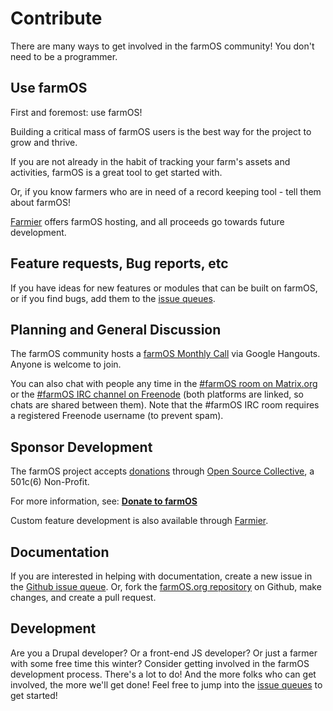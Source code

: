 # Contribute

There are many ways to get involved in the farmOS community! You don't need to
be a programmer.

## Use farmOS

First and foremost: use farmOS!

Building a critical mass of farmOS users is the best way for the project to grow
and thrive.

If you are not already in the habit of tracking your farm's assets and
activities, farmOS is a great tool to get started with.

Or, if you know farmers who are in need of a record keeping tool - tell them
about farmOS!

[Farmier] offers farmOS hosting, and all proceeds go towards future development.

## Feature requests, Bug reports, etc

If you have ideas for new features or modules that can be built on farmOS, or
if you find bugs, add them to the [issue queues].

## Planning and General Discussion

The farmOS community hosts a [farmOS Monthly Call] via Google Hangouts. Anyone
is welcome to join.

You can also chat with people any time in the [#farmOS room on Matrix.org] or
the [#farmOS IRC channel on Freenode] (both platforms are linked, so chats are
shared between them). Note that the #farmOS IRC room requires a registered
Freenode username (to prevent spam).

## Sponsor Development

The farmOS project accepts [donations] through [Open Source Collective], a
501c(6) Non-Profit.

For more information, see: **[Donate to farmOS]**

Custom feature development is also available through [Farmier].

## Documentation

If you are interested in helping with documentation, create a new issue in the
[Github issue queue]. Or, fork the [farmOS.org repository] on Github, make
changes, and create a pull request.

## Development

Are you a Drupal developer? Or a front-end JS developer? Or just a farmer with
some free time this winter? Consider getting involved in the farmOS development
process. There's a lot to do! And the more folks who can get involved, the more
we'll get done! Feel free to jump into the [issue queues] to get started!

[Farmier]: https://farmier.com
[issue queues]: /development/issue-queues
[farmOS Monthly Call]: /community/monthly-call
[#farmOS room on Matrix.org]: https://riot.im/app/#/room/#farmOS:matrix.org
[#farmOS IRC channel on Freenode]: http://webchat.freenode.net/?channels=#farmOS
[donations]: /donate
[Open Source Collective]: https://opencollective.com/opensourcecollective
[Donate to farmOS]: /donate
[Farmier]: https://farmier.com
[Github issue queue]: https://github.com/farmOS/farmOS.org/issues
[farmOS.org repository]: https://github.com/farmOS/farmOS.org

